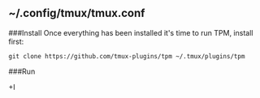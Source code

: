 ## ~/.config/tmux/tmux.conf

###Install
Once everything has been installed it's time to run TPM, install first:

```
git clone https://github.com/tmux-plugins/tpm ~/.tmux/plugins/tpm
```

###Run

<Prefix>+I
